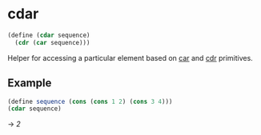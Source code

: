 # cdar
```scheme
(define (cdar sequence)
  (cdr (car sequence)))
```
Helper for accessing a particular element based on [car](../primitives/car.md) and [cdr](../primitives/cdr.md) primitives.

## Example
```scheme
(define sequence (cons (cons 1 2) (cons 3 4)))
(cdar sequence)
```
-> *2*